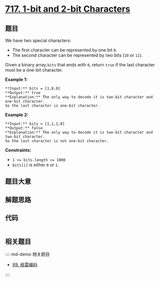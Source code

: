 # [717. 1-bit and 2-bit Characters](https://leetcode.com/problems/1-bit-and-2-bit-characters)

## 题目

We have two special characters:

  * The first character can be represented by one bit `0`.
  * The second character can be represented by two bits (`10` or `11`).

Given a binary array `bits` that ends with `0`, return `true` if the last
character must be a one-bit character.



**Example 1:**

    
    
    **Input:** bits = [1,0,0]
    **Output:** true
    **Explanation:** The only way to decode it is two-bit character and one-bit character.
    So the last character is one-bit character.
    

**Example 2:**

    
    
    **Input:** bits = [1,1,1,0]
    **Output:** false
    **Explanation:** The only way to decode it is two-bit character and two-bit character.
    So the last character is not one-bit character.
    



**Constraints:**

  * `1 <= bits.length <= 1000`
  * `bits[i]` is either `0` or `1`.


## 题目大意

## 解题思路

## 代码

```javascript

```

## 相关题目

:::: md-demo 相关题目
- [89. 格雷编码](https://leetcode.com/problems/gray-code)

::::
